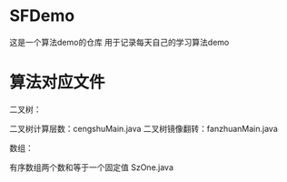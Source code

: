 # SFDemo
这是一个算法demo的仓库  用于记录每天自己的学习算法demo

# 算法对应文件

二叉树：

二叉树计算层数：cengshuMain.java
二叉树镜像翻转：fanzhuanMain.java

数组：

有序数组两个数和等于一个固定值 SzOne.java
